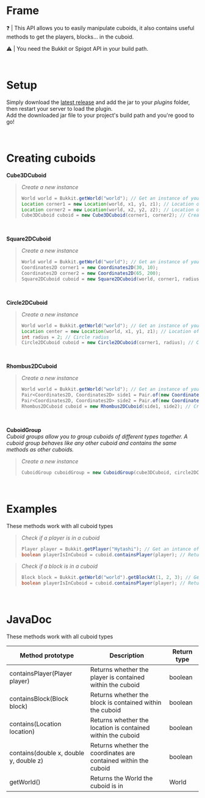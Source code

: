 # Frame

:question: | This API allows you to easily manipulate cuboids, it also contains useful methods to get the players, blocks... in the cuboid.

:warning: | You need the Bukkit or Spigot API in your build path.

<br/>

# Setup

Simply download the [latest release](https://github.com/Hytashi/Frame/releases/download/2.1.0/Frame.jar) and add the jar to your *plugins* folder, then restart your server to load the plugin.<br/>
Add the downloaded jar file to your project's build path and you're good to go! 

<br/>

# Creating cuboids

**Cube3DCuboid**

> *Create a new instance*
>
> ```Java
> World world = Bukkit.getWorld("world"); // Get an instance of your world
> Location corner1 = new Location(world, x1, y1, z1); // Location of the first corner
> Location corner2 = new Location(world, x2, y2, z2); // Location of the second corner
> Cube3DCuboid cuboid = new Cube3DCuboid(corner1, corner2); // Create a new instance
> ```

<br/>

**Square2DCuboid**

> *Create a new instance*
>
> ```Java
> World world = Bukkit.getWorld("world"); // Get an instance of your world
> Coordinates2D corner1 = new Coordinates2D(30, 10);
> Coordinates2D corner2 = new Coordinates2D(65, 200);
> Square2DCuboid cuboid = new Square2DCuboid(world, corner1, radius); // Create a new instance
> ```

<br/>

**Circle2DCuboid**

> *Create a new instance*
>
> ```Java
> World world = Bukkit.getWorld("world"); // Get an instance of your world
> Location center = new Location(world, x1, y1, z1); // Location of the center
> int radius = 2; // Circle radius
> Circle2DCuboid cuboid = new Circle2DCuboid(corner1, radius); // Create a new instance
> ```

<br/>

**Rhombus2DCuboid**

> *Create a new instance*
>
> ```Java
> World world = Bukkit.getWorld("world"); // Get an instance of your world
> Pair<Coordinates2D, Coordinates2D> side1 = Pair.of(new Coordinates2D(0, 0), new Coordinates2D(0, 5)); // Pair that represents the first side
> Pair<Coordinates2D, Coordinates2D> side2 = Pair.of(new Coordinates2D(5, 10), new Coordinates2D(5, 5)); // Pair that represents the second side
> Rhombus2DCuboid cuboid = new Rhombus2DCuboid(side1, side2); // Create a new instance
> ```

<br/>

**CuboidGroup** <br/>
*Cuboid groups allow you to group cuboids of different types together. A cuboid group behaves like any other cuboid and contains the same methods as other cuboids.*
> *Create a new instance*
>
> ```Java
> CuboidGroup cuboidGroup = new CuboidGroup(cube3DCuboid, circle2DCuboid, rhombus2DCuboid); // Create a new instance (you can pass as many cuboids as you want in the constructor)
> ```

<br/>

# Examples

These methods work with all cuboid types

> *Check if a player is in a cuboid*
>
> ```Java
> Player player = Bukkit.getPlayer("Hytashi"); // Get an intance of your player
> boolean playerIsInCuboid = cuboid.containsPlayer(player); // Returns true if the player is in the cuboid
> ```

> *Check if a block is in a cuboid*
>
> ```Java
> Block block = Bukkit.getWorld("world").getBlockAt(1, 2, 3); // Get an intance of your block
> boolean playerIsInCuboid = cuboid.containsPlayer(player); // Returns true if the block is in the cuboid
> ```

<br/>

# JavaDoc

These methods work with all cuboid types

| Method prototype | Description | Return type |
|--|--|--|
| containsPlayer(Player player) | Returns whether the player is contained within the cuboid | boolean |
| containsBlock(Block block) | Returns whether the block is contained within the cuboid | boolean |
| contains(Location location) | Returns whether the location is contained within the cuboid | boolean |
| contains(double x, double y, double z) | Returns whether the coordinates are contained within the cuboid | boolean |
| getWorld() | Returns the World the cuboid is in | World |
